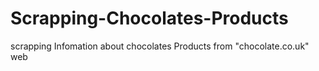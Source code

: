 # Scrapping-Chocolates-Products
scrapping Infomation about chocolates Products from "chocolate.co.uk" web
